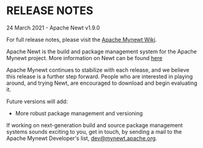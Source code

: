 # RELEASE NOTES

24 March 2021 - Apache Newt v1.9.0

For full release notes, please visit the
[Apache Mynewt Wiki](https://cwiki.apache.org/confluence/display/MYNEWT/Release+Notes).

Apache Newt is the build and package management system for the Apache Mynewt
project.  More information on Newt can be found
[here](http://mail-archives.apache.org/mod_mbox/mynewt-dev/201603.mbox/%3C56E21C13.9050303%40apache.org%3E)

Apache Mynewt continues to stabilize with each release, and we believe this
release is a further step forward.  People who are interested in playing
around, and trying Newt, are encouraged to download and begin evaluating it.

Future versions will add:

  * More robust package management and versioning

If working on next-generation build and source package management systems
sounds exciting to you, get in touch, by sending a mail to the Apache Mynewt
Developer's list, dev@mynewt.apache.org.
